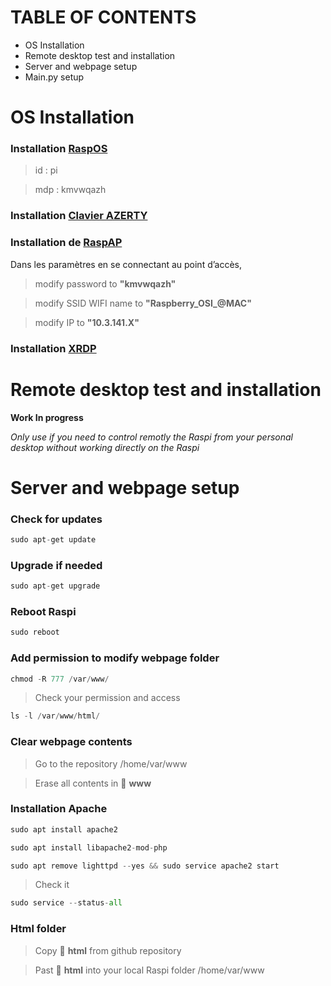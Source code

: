 
# TABLE OF CONTENTS

- OS Installation
- Remote desktop test and installation
- Server and webpage setup
- Main.py setup

# OS Installation

### Installation [RaspOS](https://www.raspberrypi.org/software/)
> id : pi

> mdp : kmvwqazh

### Installation [Clavier AZERTY](https://www.framboise314.fr/clavier-virtuel-matchbox-en-azerty-sur-le-raspberry-pi/)

### Installation de [RaspAP](https://raspap.com/#quick) 

Dans les paramètres en se connectant au point d’accès,  
> modify password to **"kmvwqazh"**

> modify SSID WIFI name to **"Raspberry_OSI_@MAC"** 

> modify IP to **"10.3.141.X"** 

### Installation [XRDP](https://linuxize.com/post/how-to-install-xrdp-on-raspberry-pi/)

# Remote desktop test and installation

**Work In progress**

*Only use if you need to control remotly the Raspi from your personal desktop without working directly on the Raspi*

# Server and webpage setup

### Check for updates
```python
sudo apt-get update
```
### Upgrade if needed 
```python
sudo apt-get upgrade
```
### Reboot Raspi
```python
sudo reboot
```
### Add permission to modify webpage folder
```python
chmod -R 777 /var/www/
```
> Check your permission and access
```python
ls -l /var/www/html/
```

### Clear webpage contents
> Go to the repository /home/var/www

> Erase all contents in :file_folder: **www**

### Installation Apache
```python
sudo apt install apache2
```
```python
sudo apt install libapache2-mod-php
```
```python
sudo apt remove lighttpd --yes && sudo service apache2 start
```
> Check it
```python
sudo service --status-all
```

### Html folder
> Copy :file_folder: **html** from github repository

> Past :file_folder: **html** into your local Raspi folder /home/var/www
